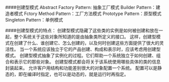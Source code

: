 ####创建型模式
    Abstract Factory Pattern: 抽象工厂模式
    Builder          Pattern：建造者模式
    Fctory Method    Pattern：工厂方法模式
    Prototype        Pattern：原型模式
    Singleton        Pattern：单例模式
    
####创建型模式的特点：
    创建型模式隐藏了这些类的实例是如何被创建和放在一起，整个系统关于这些对象所知道的是由抽象类所定义的接口。
    这样，创建型模式在创建了什么、谁创建它、怎么创建的，以及何时创建这些方面提供了很大的灵活性。
    当一个系统应该独立于它的产品创建、构成和表示时，应该考虑用创建型模式。
    创建型模式抽象了实例化的过程。它们帮助一个系统独立于如何创建、组合和表示它的那些对象。
    创建型模式都会将关于该系统使用哪些具体的类的信息封装起来。
    允许客户用结构和功能差别很大的对象配置一个系统。
    配置可以是静态的，即在编译时指定，也可以是动态的，就是运行时再指定。
    

